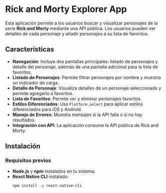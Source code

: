 # Rick and Morty Explorer App

Esta aplicación permite a los usuarios buscar y visualizar personajes de la serie **Rick and Morty** mediante una API pública. Los usuarios pueden ver detalles de cada personaje y añadir personajes a su lista de favoritos.

## Características

- **Navegación**: Incluye dos pantallas principales: listado de personajes y detalle del personaje, además de una pantalla adicional para la lista de favoritos.
- **Listado de Personajes**: Permite filtrar personajes por nombre y muestra un indicador de carga.
- **Detalle de Personaje**: Visualiza detalles de un personaje seleccionado y permite agregarlo a favoritos.
- **Lista de Favoritos**: Permite ver y eliminar personajes favoritos.
- **Estilos Diferenciados**: Usa `Platform.select` para aplicar estilos diferenciados para iOS y Android.
- **Manejo de Errores**: Muestra mensajes si la API falla o si no hay resultados.
- **Integración con API**: La aplicación consume la API pública de Rick and Morty.
  
## Instalación

### Requisitos previos
- **Node.js** y **npm** instalados en tu sistema.
- **React Native CLI** instalado:
  ```bash
  npm install -g react-native-cli